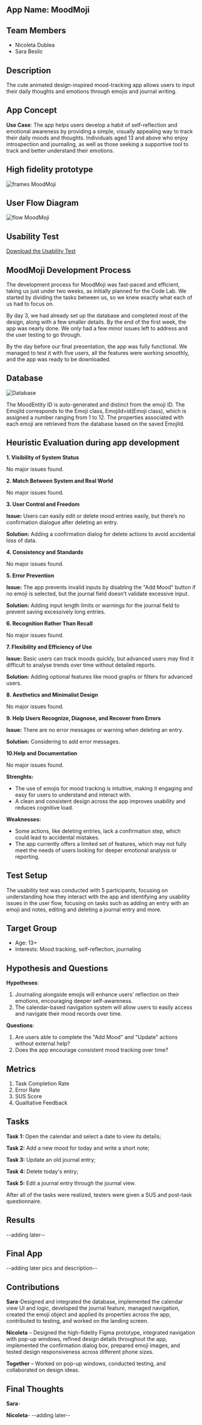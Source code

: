 ## App Name: MoodMoji

## Team Members
- Nicoleta Dublea
- Sara Beslic

## Description
The cute animated design-inspired mood-tracking app allows users to input their daily thoughts and emotions through emojis and journal writing.

## App Concept
**Use Case**: The app helps users develop a habit of self-reflection and emotional awareness by providing a simple, visually appealing way to track their daily moods and thoughts.
Individuals aged 13 and above who enjoy introspection and journaling, as well as those seeking a supportive tool to track and better understand their emotions.

## High fidelity prototype
![frames MoodMoji](frames.jpg)

## User Flow Diagram
![flow MoodMoji](flow.jpg)

## Usability Test
[Download the Usability Test](MoodMojiUsabilityTest.pdf)


## MoodMoji Development Process 
The development process for MoodMoji was fast-paced and efficient, taking us just under two weeks, as initially planned for the Code Lab. We started by dividing the tasks between us, so we knew exactly what each of us had to focus on.

By day 3, we had already set up the database and completed most of the design, along with a few smaller details. By the end of the first week, the app was nearly done. We only had a few minor issues left to address and the user testing to go through.

By the day before our final presentation, the app was fully functional. We managed to test it with five users, all the features were working smoothly, and the app was ready to be downloaded.


## Database 
![Database](database.jpg)

The MoodEntity ID is auto-generated and distinct from the emoji ID. The EmojiId corresponds to the Emoji class, EmojiId=id(Emoji class), which is assigned a number ranging from 1 to 12. The properties associated with each emoji are retrieved from the database based on the saved EmojiId.


## Heuristic Evaluation during app development
**1. Visibility of System Status**

No major issues found.

**2. Match Between System and Real World**

No major issues found.

**3. User Control and Freedom**

**Issue:** Users can easily edit or delete mood entries easily, but there’s no confirmation dialogue after deleting an entry. 

**Solution:** Adding a confirmation dialog for delete actions to avoid accidental loss of data. 

**4. Consistency and Standards**

No major issues found.

**5. Error Prevention**

**Issue:** The app prevents invalid inputs by disabling the "Add Mood" button if no emoji is selected, but the journal field doesn’t validate excessive input. 

**Solution:** Adding input length limits or warnings for the journal field to prevent saving excessively long entries. 

**6. Recognition Rather Than Recall**

No major issues found.

**7. Flexibility and Efficiency of Use**

**Issue:** Basic users can track moods quickly, but advanced users may find it difficult to analyse trends over time without detailed reports.

**Solution:** Adding optional features like mood graphs or filters for advanced users. 

**8. Aesthetics and Minimalist Design**

No major issues found.

**9. Help Users Recognize, Diagnose, and Recover from Errors**

**Issue:** There are no error messages or warning when deleting an entry. 

**Solution:** Considering to add error messages. 

**10.Help and Documentation**

No major issues found.








**Strenghts:** 
- The use of emojis for mood tracking is intuitive, making it engaging and easy for users to understand and interact with.
- A clean and consistent design across the app improves usability and reduces cognitive load.

**Weaknesses:**
- Some actions, like deleting entries, lack a confirmation step, which could lead to accidental mistakes.
- The app currently offers a limited set of features, which may not fully meet the needs of users looking for deeper emotional analysis or reporting.

## Test Setup
The usability test was conducted with 5 participants, focusing on understanding how they interact with the app and identifying any usability issues in the user flow, focusing on tasks such as adding an entry with an emoji and notes, editing and deleting a journal entry and more.

## Target Group
- Age: 13+
- Interests: Mood tracking, self-reflection, journaling

## Hypothesis and Questions
**Hypotheses**:
1. Journaling alongside emojis will enhance users’ reflection on their emotions, encouraging deeper self-awareness.
2. The calendar-based navigation system will allow users to easily access and navigate their mood records over time.

**Questions**:
1. Are users able to complete the "Add Mood" and "Update" actions without external help?
2. Does the app encourage consistent mood tracking over time?

## Metrics
1. Task Completion Rate
2. Error Rate
3. SUS Score
4. Qualitative Feedback


## Tasks
**Task 1:** Open the calendar and select a date to view its details;

**Task 2:** Add a new mood for today and write a short note;

**Task 3:** Update an old journal entry;

**Task 4:** Delete today's entry; 

**Task 5:** Edit a journal entry through the journal view.

After all of the tasks were realized, testers were given a SUS and post-task questionnaire.

## Results
--adding later--

## Final App 
--adding later pics and description--


## Contributions
**Sara**-Designed and integrated the database, implemented the calendar view UI and logic, developed the journal feature, managed navigation, created the emoji object and applied its properties across the app, contributed to testing, and worked on the landing screen.

**Nicoleta** – Designed the high-fidelity Figma prototype, integrated navigation with pop-up windows, refined design details throughout the app, implemented the confirmation dialog box, prepared emoji images, and tested design responsiveness across different phone sizes.

**Together** – Worked on pop-up windows, conducted testing, and collaborated on design ideas.

## Final Thoughts
**Sara**-

**Nicoleta**- --adding later--
